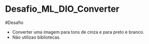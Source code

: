# Desafio_ML_DIO_Converter

#Desafio
* Converter uma imagem para tons de cinza e para preto e branco.
* Não utilizao bibliotecas.
  
